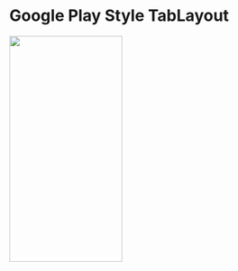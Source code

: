  # Google Play Style TabLayout
<img src="!https://user-images.githubusercontent.com/26745548/41061791-9cdd0280-69f5-11e8-8864-0e60d6e5df80.png" width="200" height="400" />
